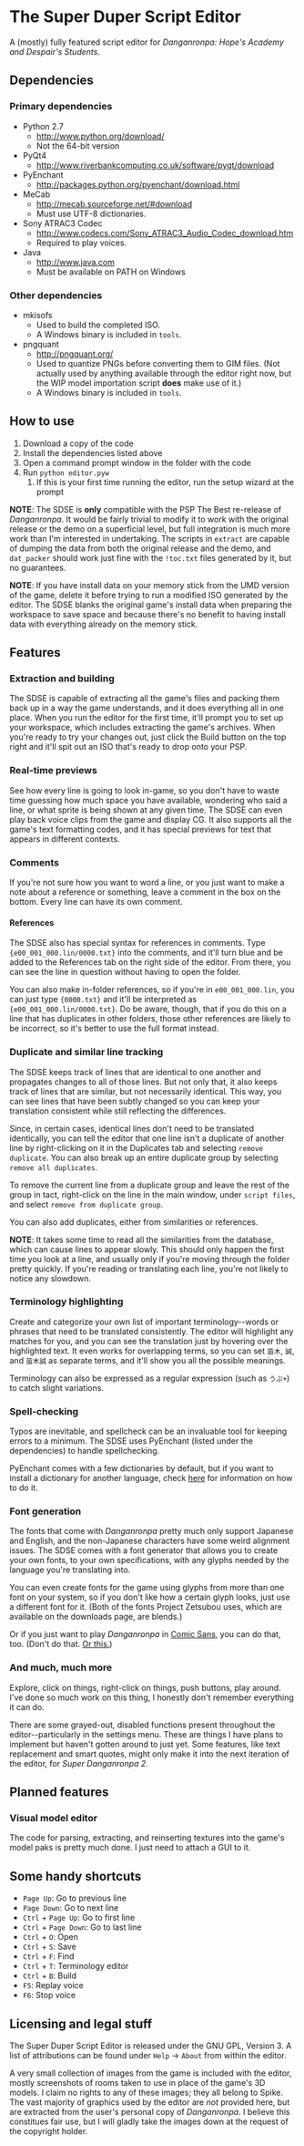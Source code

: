 # The Super Duper Script Editor

A (mostly) fully featured script editor for _Danganronpa: Hope's Academy and Despair's Students_.

## Dependencies

### Primary dependencies

* Python 2.7
    * <http://www.python.org/download/>
    * Not the 64-bit version
* PyQt4
    * <http://www.riverbankcomputing.co.uk/software/pyqt/download>
* PyEnchant
    * <http://packages.python.org/pyenchant/download.html>
* MeCab
    * <http://mecab.sourceforge.net/#download>
    * Must use UTF-8 dictionaries.
* Sony ATRAC3 Codec
    * <http://www.codecs.com/Sony_ATRAC3_Audio_Codec_download.htm>
    * Required to play voices.
* Java
    * <http://www.java.com>
    * Must be available on PATH on Windows

### Other dependencies

* mkisofs
    * Used to build the completed ISO.
    * A Windows binary is included in `tools`.
* pngquant
    * <http://pngquant.org/>
    * Used to quantize PNGs before converting them to GIM files. (Not actually used by anything available through the editor right now, but the WIP model importation script **does** make use of it.)
    * A Windows binary is included in `tools`.

## How to use

1. Download a copy of the code
1. Install the dependencies listed above
1. Open a command prompt window in the folder with the code
1. Run `python editor.pyw`
    1. If this is your first time running the editor, run the setup wizard at the prompt

**NOTE**: The SDSE is **only** compatible with the PSP The Best re-release of _Danganronpa_. It would be fairly trivial to modify it to work with the original release or the demo on a superficial level, but full integration is much more work than I'm interested in undertaking. The scripts in `extract` are capable of dumping the data from both the original release and the demo, and `dat_packer` should work just fine with the `!toc.txt` files generated by it, but no guarantees.

**NOTE**: If you have install data on your memory stick from the UMD version of the game, delete it before trying to run a modified ISO generated by the editor. The SDSE blanks the original game's install data when preparing the workspace to save space and because there's no benefit to having install data with everything already on the memory stick.

## Features

### Extraction and building

The SDSE is capable of extracting all the game's files and packing them back up in a way the game understands, and it does everything all in one place. When you run the editor for the first time, it'll prompt you to set up your workspace, which includes extracting the game's archives. When you're ready to try your changes out, just click the Build button on the top right and it'll spit out an ISO that's ready to drop onto your PSP.

### Real-time previews

See how every line is going to look in-game, so you don't have to waste time guessing how much space you have available, wondering who said a line, or what sprite is being shown at any given time. The SDSE can even play back voice clips from the game and display CG. It also supports all the game's text formatting codes, and it has special previews for text that appears in different contexts.

### Comments

If you're not sure how you want to word a line, or you just want to make a note about a reference or something, leave a comment in the box on the bottom. Every line can have its own comment.

#### References

The SDSE also has special syntax for references in comments. Type `{e00_001_000.lin/0000.txt}` into the comments, and it'll turn blue and be added to the References tab on the right side of the editor. From there, you can see the line in question without having to open the folder.

You can also make in-folder references, so if you're in `e00_001_000.lin`, you can just type `{0000.txt}` and it'll be interpreted as `{e00_001_000.lin/0000.txt}`. Do be aware, though, that if you do this on a line that has duplicates in other folders, those other references are likely to be incorrect, so it's better to use the full format instead.

### Duplicate and similar line tracking

The SDSE keeps track of lines that are identical to one another and propagates changes to all of those lines. But not only that, it also keeps track of lines that are similar, but not necessarily identical. This way, you can see lines that have been subtly changed so you can keep your translation consistent while still reflecting the differences.

Since, in certain cases, identical lines don't need to be translated identically, you can tell the editor that one line isn't a duplicate of another line by right-clicking on it in the Duplicates tab and selecting `remove duplicate`. You can also break up an entire duplicate group by selecting `remove all duplicates`.

To remove the current line from a duplicate group and leave the rest of the group in tact, right-click on the line in the main window, under `script files`, and select `remove from duplicate group`.

You can also add duplicates, either from similarities or references.

**NOTE**: It takes some time to read all the similarities from the database, which can cause lines to appear slowly. This should only happen the first time you look at a line, and usually only if you're moving through the folder pretty quickly. If you're reading or translating each line, you're not likely to notice any slowdown.

### Terminology highlighting

Create and categorize your own list of important terminology--words or phrases that need to be translated consistently. The editor will highlight any matches for you, and you can see the translation just by hovering over the highlighted text. It even works for overlapping terms, so you can set `苗木`, `誠`, and `苗木誠` as separate terms, and it'll show you all the possible meanings.

Terminology can also be expressed as a regular expression (such as `うぷ+`) to catch slight variations.

### Spell-checking

Typos are inevitable, and spellcheck can be an invaluable tool for keeping errors to a minimum. The SDSE uses PyEnchant (listed under the dependencies) to handle spellchecking.

PyEnchant comes with a few dictionaries by default, but if you want to install a dictionary for another language, check [here](http://packages.python.org/pyenchant/tutorial.html#adding-language-dictionaries) for information on how to do it.

### Font generation

The fonts that come with _Danganronpa_ pretty much only support Japanese and English, and the non-Japanese characters have some weird alignment issues. The SDSE comes with a font generator that allows you to create your own fonts, to your own specifications, with any glyphs needed by the language you're translating into.

You can even create fonts for the game using glyphs from more than one font on your system, so if you don't like how a certain glyph looks, just use a different font for it. (Both of the fonts Project Zetsubou uses, which are available on the downloads page, are blends.)

Or if you just want to play _Danganronpa_ in [Comic Sans](https://dl.dropbox.com/u/4617327/Danganronpa/shot0099.png), you can do that, too. (Don't do that. [Or this.](https://dl.dropbox.com/u/4617327/Danganronpa/shot0100.png))

### And much, much more

Explore, click on things, right-click on things, push buttons, play around. I've done so much work on this thing, I honestly don't remember everything it can do.

There are some grayed-out, disabled functions present throughout the editor--particularly in the settings menu. These are things I have plans to implement but haven't gotten around to just yet. Some features, like text replacement and smart quotes, might only make it into the next iteration of the editor, for _Super Danganronpa 2_.

## Planned features

### Visual model editor

The code for parsing, extracting, and reinserting textures into the game's model paks is pretty much done. I just need to attach a GUI to it.

## Some handy shortcuts

* `Page Up`: Go to previous line
* `Page Down`: Go to next line
* `Ctrl` + `Page Up`: Go to first line
* `Ctrl` + `Page Down`: Go to last line
* `Ctrl` + `O`: Open
* `Ctrl` + `S`: Save
* `Ctrl` + `F`: Find
* `Ctrl` + `T`: Terminology editor
* `Ctrl` + `B`: Build
* `F5`: Replay voice
* `F6`: Stop voice

## Licensing and legal stuff

The Super Duper Script Editor is released under the GNU GPL, Version 3. A list of attributions can be found under `Help` -> `About` from within the editor.

A very small collection of images from the game is included with the editor, mostly screenshots of rooms taken to use in place of the game's 3D models. I claim no rights to any of these images; they all belong to Spike. The vast majority of graphics used by the editor are _not_ provided here, but are extracted from the user's personal copy of _Danganronpa_. I believe this constitues fair use, but I will gladly take the images down at the request of the copyright holder.